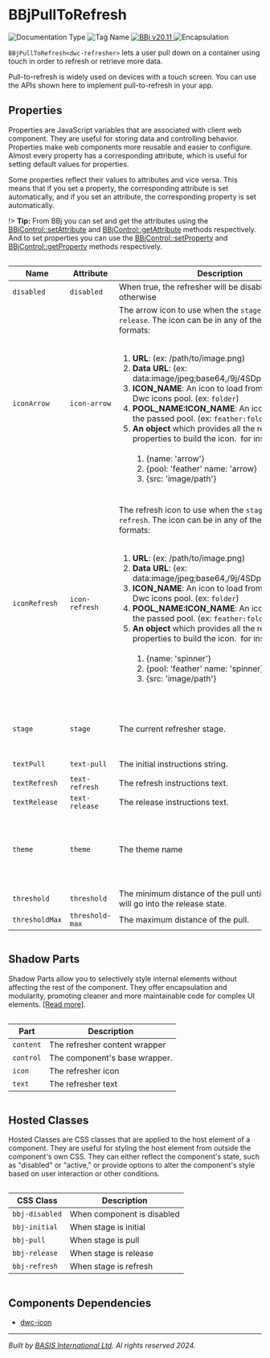 # BBjPullToRefresh
![Documentation Type](https://img.shields.io/badge/Documentation-dwc-%23006aff) ![Tag Name](https://img.shields.io/badge/Component-dwc--refresher-%23006aff) <a href="https://bbj-plugins.github.io/BBjPullToRefresh/#/" title="The BBj Widget Name">
      <img src="https://img.shields.io/badge/Widget-BBjPullToRefresh &#8599;-%23006aff" alt="BBj v20.11" />
    </a> ![Encapsulation](https://img.shields.io/badge/Encapsulation-shadow-%23006aff)

`BBjPullToRefresh<dwc-refresher>` lets a user pull down on a container using
touch in order to refresh or retrieve more data.

Pull-to-refresh is widely used on devices with a touch screen.
You can use the APIs shown here to implement pull-to-refresh in your app.


## Properties 


Properties are JavaScript variables that are associated with client web component.
They are useful for storing data and controlling behavior. Properties make web components more reusable and easier to configure.
Almost every property has a corresponding attribute, which is useful for setting default values for properties.

Some properties reflect their values to attributes and vice versa. This means that if you set a property, the corresponding attribute is set automatically, and if you set an attribute, the corresponding property is set automatically.

!> **Tip:** From BBj you can set and get the attributes using the [BBjControl::setAttribute](https://documentation.basis.cloud/BASISHelp/WebHelp/bbjobjects/SysGui/bbjcontrol/BBjControl_setAttribute.htm)
and [BBjControl::getAttribute](https://documentation.basis.cloud/BASISHelp/WebHelp/bbjobjects/SysGui/bbjcontrol/BBjControl_getAttribute.htm) methods respectively.
And to set properties you can use the [BBjControl::setProperty](https://documentation.basis.cloud/BASISHelp/WebHelp/bbjobjects/SysGui/bbjcontrol/BBjControl_setProperty.htm) and [BBjControl::getProperty](https://documentation.basis.cloud/BASISHelp/WebHelp/bbjobjects/SysGui/bbjcontrol/BBjControl_getProperty.htm) methods respectively.
<div style="overflow-x: auto;">

| Name             | Attribute         | Description                                                                                                                                                                                                                                                                                                                                                                                                                                                                                                                                                                                                                                                                                                                                     | Reflects | Type                                                                    | Default                    |
| ---------------- | ----------------- | ----------------------------------------------------------------------------------------------------------------------------------------------------------------------------------------------------------------------------------------------------------------------------------------------------------------------------------------------------------------------------------------------------------------------------------------------------------------------------------------------------------------------------------------------------------------------------------------------------------------------------------------------------------------------------------------------------------------------------------------------- | :------: | ----------------------------------------------------------------------- | -------------------------- |
| ``disabled``     | ``disabled``      | When true,  the refresher will be disabled, enabled otherwise                                                                                                                                                                                                                                                                                                                                                                                                                                                                                                                                                                                                                                                                                   | &#x2714; | ``boolean``                                                             | ``false``                  |
| ``iconArrow``    | ``icon-arrow``    | The arrow icon to use when the ``stage`` is ``pull`` or ``release``.&nbsp;The icon can be in any of the following formats:&nbsp;&nbsp;<ol>&nbsp;<li> <b>URL</b>: (ex: /path/to/image.png)&nbsp;<li> <b>Data URL</b>: (ex: data:image/jpeg;base64,/9j/4SDpRXhpZgAAT....)&nbsp;<li> <b>ICON_NAME</b>: An icon to load from the default Dwc icons pool. (ex: ``folder``)&nbsp;<li> <b>POOL_NAME:ICON_NAME</b>: An icon to load from the passed pool. (ex: ``feather:folder``)&nbsp;<li> <b>An object</b> which provides all the required properties to build the icon.&nbsp;   for instance:&nbsp;   <ol>&nbsp;     <li> {name: 'arrow'}&nbsp;     <li> {pool: 'feather' name: 'arrow}&nbsp;     <li> {src: 'image/path'}&nbsp;   </ol>&nbsp;</ol> | &#x2718; | ``string``                                                              | ``'dwc:arrow-down'``       |
| ``iconRefresh``  | ``icon-refresh``  | The refresh icon to use when the ``stage`` is ``refresh``.&nbsp;The icon can be in any of the following formats:&nbsp;&nbsp;<ol>&nbsp;<li> <b>URL</b>: (ex: /path/to/image.png)&nbsp;<li> <b>Data URL</b>: (ex: data:image/jpeg;base64,/9j/4SDpRXhpZgAAT....)&nbsp;<li> <b>ICON_NAME</b>: An icon to load from the default Dwc icons pool. (ex: ``folder``)&nbsp;<li> <b>POOL_NAME:ICON_NAME</b>: An icon to load from the passed pool. (ex: ``feather:folder``)&nbsp;<li> <b>An object</b> which provides all the required properties to build the icon.&nbsp;   for instance:&nbsp;   <ol>&nbsp;     <li> {name: 'spinner'}&nbsp;     <li> {pool: 'feather' name: 'spinner}&nbsp;     <li> {src: 'image/path'}&nbsp;   </ol>&nbsp;</ol>       | &#x2718; | ``string``                                                              | ``'dwc:animated-spinner'`` |
| ``stage``        | ``stage``         | The current refresher stage.                                                                                                                                                                                                                                                                                                                                                                                                                                                                                                                                                                                                                                                                                                                    | &#x2714; | ``"initial" \| "pull" \| "refresh" \| "release"``                       | ``'initial'``              |
| ``textPull``     | ``text-pull``     | The initial instructions string.                                                                                                                                                                                                                                                                                                                                                                                                                                                                                                                                                                                                                                                                                                                | &#x2718; | ``string``                                                              | ``'Pull down to refresh'`` |
| ``textRefresh``  | ``text-refresh``  | The refresh instructions text.                                                                                                                                                                                                                                                                                                                                                                                                                                                                                                                                                                                                                                                                                                                  | &#x2718; | ``string``                                                              | ``'Refreshing'``           |
| ``textRelease``  | ``text-release``  | The release instructions text.                                                                                                                                                                                                                                                                                                                                                                                                                                                                                                                                                                                                                                                                                                                  | &#x2718; | ``string``                                                              | ``'Release to refresh'``   |
| ``theme``        | ``theme``         | The theme name                                                                                                                                                                                                                                                                                                                                                                                                                                                                                                                                                                                                                                                                                                                                  | &#x2714; | ``"danger" \| "gray" \| "info" \| "primary" \| "success" \| "warning"`` | ``'primary'``              |
| ``threshold``    | ``threshold``     | The minimum distance of the pull until the refresher will go into the release state.                                                                                                                                                                                                                                                                                                                                                                                                                                                                                                                                                                                                                                                            | &#x2718; | ``number``                                                              | ``80``                     |
| ``thresholdMax`` | ``threshold-max`` | The maximum distance of the pull.                                                                                                                                                                                                                                                                                                                                                                                                                                                                                                                                                                                                                                                                                                               | &#x2718; | ``number``                                                              | ``Infinity``               |


</div>

## Shadow Parts


Shadow Parts allow you to selectively style internal elements without affecting the rest of the component.
They offer encapsulation and modularity, promoting cleaner and more maintainable code for complex UI elements. [[Read more]](theme-engine/css-shadow-parts).
<div style="overflow-x: auto;">

| Part        | Description                   |
| ----------- | ----------------------------- |
| ``content`` | The refresher content wrapper |
| ``control`` | The component's base wrapper. |
| ``icon``    | The refresher icon            |
| ``text``    | The refresher text            |


</div>

## Hosted Classes


Hosted Classes are CSS classes that are applied to the host element of a component. They are useful for styling the host element from outside the component's own CSS.
They can either reflect the component's state, such as "disabled" or "active," or provide options to alter the component's style based on user interaction or other conditions.
<div style="overflow-x: auto;">

| CSS Class        | Description                |
| ---------------- | -------------------------- |
| ``bbj-disabled`` | When component is disabled |
| ``bbj-initial``  | When stage is initial      |
| ``bbj-pull``     | When stage is pull         |
| ``bbj-release``  | When stage is release      |
| ``bbj-refresh``  | When stage is refresh      |


</div>

## Components Dependencies

- [dwc-icon](web-components/dwc-icon.md)


----------------------------------------------
*Built by [BASIS International Ltd](https://www.basis.cloud/). Al rights reserved 2024.*

